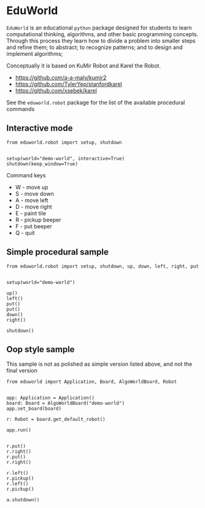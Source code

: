 # EduWorld

`EduWorld` is an educational `python` package designed for students to learn computational thinking, algorithms, and other basic programming concepts. Through this process they learn how to divide a problem into smaller steps and refine them; to abstract; to recognize patterns; and to design and implement algorithms;

Conceptually it is based on KuMir Robot and Karel the Robot.
* https://github.com/a-a-maly/kumir2
* https://github.com/TylerYep/stanfordkarel
* https://github.com/xsebek/karel

See the `eduworld.robot` package for the list of the available procedural commands

## Interactive mode

```
from eduworld.robot import setup, shutdown


setup(world="demo-world", interactive=True)
shutdown(keep_window=True)

```

Command keys

* W - move up
* S - move down
* A - move left
* D - move right
* E - paint tile
* R - pickup beeper
* F - put beeper
* Q - quit

## Simple procedural sample

```
from eduworld.robot import setup, shutdown, up, down, left, right, put


setup(world="demo-world")

up()
left()
put()
put()
down()
right()

shutdown()
```


## Oop style sample

This sample is not as polished as simple version listed above, and not the final version

```
from eduworld import Application, Board, AlgoWorldBoard, Robot


app: Application = Application()
board: Board = AlgoWorldBoard("demo-world")
app.set_board(board)

r: Robot = board.get_default_robot()

app.run()


r.put()
r.right()
r.put()
r.right()

r.left()
r.pickup()
r.left()
r.pickup()

a.shutdown()
```
